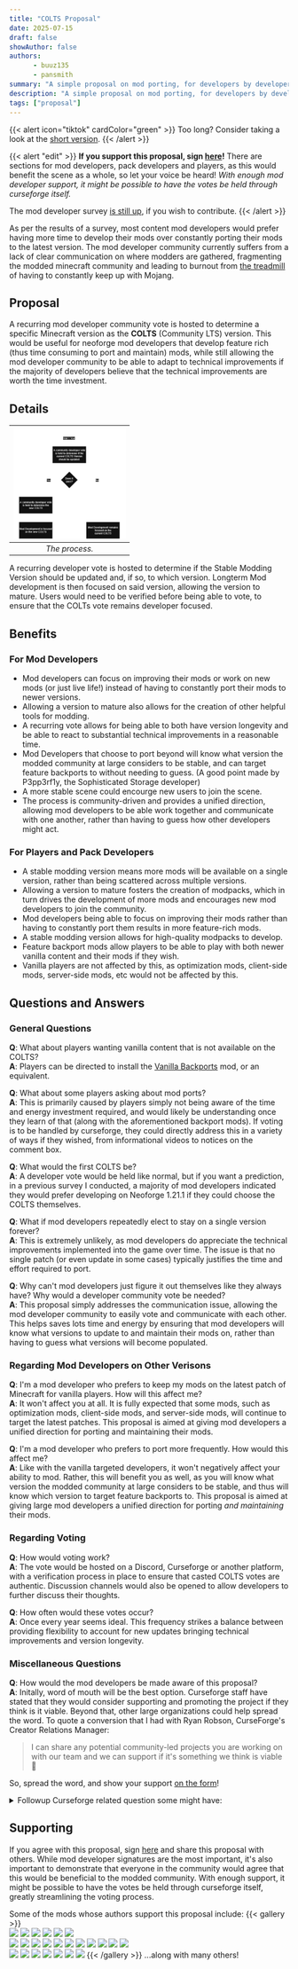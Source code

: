 ```yaml
---
title: "COLTS Proposal"
date: 2025-07-15
draft: false
showAuthor: false
authors:
      - buuz135
      - pansmith  
summary: "A simple proposal on mod porting, for developers by developers. Now signable!"
description: "A simple proposal on mod porting, for developers by developers. Now signable!"
tags: ["proposal"]
---
```


{{< alert icon="tiktok" cardColor="green" >}}
Too long? Consider taking a look at the [short version](https://youtube.com/shorts/zPUz4kC_BuA).
{{< /alert >}}
<br>
<!-- This proposal is a work in progress, feel free to give feedback in the [Curseforge Developer Discord](https://discord.gg/RFVz2TvRKc).
There is a new survey related to the modded minecraft community (and this proposal) found [here](https://forms.gle/7V18UmafyWrEkxNZA), fill it out so this proposal can be further refined! -->
{{< alert "edit" >}}
**If you support this proposal, sign [here](https://forms.gle/fxZJ9EhCopfLh8nU6)!** There are sections for mod developers, pack developers and players, as this would benefit the scene as a whole, so let your voice be heard! *With enough mod developer support, it might be possible to have the votes be held through curseforge itself.*

The mod developer survey [is still up](https://forms.gle/7V18UmafyWrEkxNZA), if you wish to contribute.
{{< /alert >}}


As per the results of a survey, most content mod developers would prefer having more time to develop their mods over constantly porting their mods to the latest version. The mod developer community currently suffers from a lack of clear communication on where modders are gathered, fragmenting the modded minecraft community and leading to burnout from [the treadmill](https://notes.highlysuspect.agency/blog/the_treadmill/) of having to constantly keep up with Mojang. 

## Proposal
A recurring mod developer community vote is hosted to determine a specific Minecraft version as the **COLTS** (Community LTS) version. This would be useful for neoforge mod developers that develop feature rich (thus time consuming to port and maintain) mods, while still allowing the mod developer community to be able to adapt to technical improvements if the majority of developers believe that the technical improvements are worth the time investment.

## Details

| <img src="featured.png" height="200" /> |
|:--:|
| *The process.* |

A recurring developer vote is hosted to determine if the Stable Modding Version should be updated and, if so, to which version. Longterm Mod development is then focused on said version, allowing the version to mature. Users would need to be verified before being able to vote, to ensure that the COLTs vote remains developer focused.


## Benefits 
### For Mod Developers
- Mod developers can focus on improving their mods or work on new mods (or just live life!) instead of having to constantly port their mods to newer versions.
- Allowing a version to mature also allows for the creation of other helpful tools for modding.
- A recurring vote allows for being able to both have version longevity and be able to react to substantial technical improvements in a reasonable time.
- Mod Developers that choose to port beyond will know what version the modded community at large considers to be stable, and can target feature backports to without needing to guess. (A good point made by P3pp3rf1y, the Sophisticated Storage developer) 
- A more stable scene could encourge new users to join the scene.
- The process is community-driven and provides a unified direction, allowing mod developers to be able work together and communicate with one another, rather than having to guess how other developers might act.

### For Players and Pack Developers
- A stable modding version means more mods will be available on a single version, rather than being scattered across multiple versions.
- Allowing a version to mature fosters the creation of modpacks, which in turn drives the development of more mods and encourages new mod developers to join the community.
- Mod developers being able to focus on improving their mods rather than having to constantly port them results in more feature-rich mods.
- A stable modding version allows for high-quality modpacks to develop.
- Feature backport mods allow players to be able to play with both newer vanilla content and their mods if they wish.
- Vanilla players are not affected by this, as optimization mods, client-side mods, server-side mods, etc would not be affected by this.


## Questions and Answers
### General Questions
**Q**: What about players wanting vanilla content that is not available on the COLTS? \
**A**: Players can be directed to install the [Vanilla Backports](https://www.curseforge.com/minecraft/mc-mods/vanillabackport) mod, or an equivalent.

**Q**: What about some players asking about mod ports? \
**A**: This is primarily caused by players simply not being aware of the time and energy investment required, and would likely be understanding once they learn of that (along with the aforementioned backport mods). If voting is to be handled by curseforge, they could directly address this in a variety of ways if they wished, from informational videos to notices on the comment box.

**Q**: What would the first COLTS be? \
**A**: A developer vote would be held like normal, but if you want a prediction, in a previous survey I conducted, a majority of mod developers indicated they would prefer developing on Neoforge 1.21.1 if they could choose the COLTS themselves.

**Q**: What if mod developers repeatedly elect to stay on a single version forever? \
**A**: This is extremely unlikely, as mod developers do appreciate the technical improvements implemented into the game over time. The issue is that no single patch (or even update in some cases) typically justifies the time and effort required to port. 

**Q**: Why can't mod developers just figure it out themselves like they always have? Why would a developer community vote be needed? \
**A**: This proposal simply addresses the communication issue, allowing the mod developer community to easily vote and communicate with each other. This helps saves lots time and energy by ensuring that mod developers will know what versions to update to and maintain their mods on, rather than having to guess what versions will become populated.

### Regarding Mod Developers on Other Verisons
**Q**: I'm a mod developer who prefers to keep my mods on the latest patch of Minecraft for vanilla players. How will this affect me? \
**A**: It won't affect you at all. It is fully expected that some mods, such as optimization mods, client-side mods, and server-side mods, will continue to target the latest patches. This proposal is aimed at giving mod developers a unified direction for porting and maintaining their mods.

**Q**: I'm a mod developer who prefers to port more frequently. How would this affect me? \
**A**: Like with the vanilla targeted developers, it won't negatively affect your ability to mod. Rather, this will benefit you as well, as you will know what version the modded community at large considers to be stable, and thus will know which version to target feature backports to. This proposal is aimed at giving large mod developers a unified direction for porting *and maintaining* their mods.

### Regarding Voting
**Q**: How would voting work? \
**A**: The vote would be hosted on a Discord, Curseforge or another platform, with a verification process in place to ensure that casted COLTS votes are authentic. Discussion channels would also be opened to allow developers to further discuss their thoughts. 

**Q**: How often would these votes occur? \
**A**: Once every year seems ideal. This frequency strikes a balance between providing flexibility to account for new updates bringing technical improvements and version longevity.

### Miscellaneous Questions
**Q**: How would the mod developers be made aware of this proposal? \
**A**: Initally, word of mouth will be the best option. Curseforge staff have stated that they would consider supporting and promoting the project if they think is it viable. Beyond that, other large organizations could help spread the word.
To quote a conversion that I had with Ryan Robson, CurseForge's Creator Relations Manager:
 > I can share any potential community-led projects you are working on with our team and we can support if it's something we think is viable 🙂

So, spread the word, and show your support [on the form](https://forms.gle/fxZJ9EhCopfLh8nU6)!
<details>
  <summary>Followup Curseforge related question some might have:</summary>

**Q**: Doesn't curseforge have a monetary incentive to keep mod developers on the latest version? \
**A**: Curseforge does not have an incentive to push mod developers to the latest version on the game. To quote Ryan again:
> We have no monetary incentive to push the latest version, and a big part of our platform is continuing to support some older versions and the modpacks they support. Part of the reason we may sometimes (i.e. in contests) push for higher versions is because the modding support is improved (such as better datapack support) on these versions, but overall we have no preference on which versions users create or play content on.
</details>

## Supporting
If you agree with this proposal, sign [here](https://forms.gle/fxZJ9EhCopfLh8nU6) and share this proposal with others. While mod developer signatures are the most important, it's also important to demonstrate that everyone in the community would agree that this would be beneficial to the modded community. With enough support, it might be possible to have the votes be held through curseforge itself, greatly streamlining the voting process.


Some of the mods whose authors support this proposal include:
{{< gallery >}}    
    <img src="https://media.forgecdn.net/avatars/thumbnails/29/69/256/256/635838945588716414.jpeg" class="grid-w25" />
    <img src="https://media.forgecdn.net/avatars/thumbnails/156/655/256/256/636640433174784536.png" class="grid-w25" />
    <img src="https://media.forgecdn.net/avatars/thumbnails/1053/159/256/256/638583716122159056.png" class="grid-w25" />
    <img src="https://media.forgecdn.net/avatars/thumbnails/471/410/256/256/637759678200851079.jpeg" class="grid-w25" />
    <img src="https://media.forgecdn.net/avatars/thumbnails/358/166/256/256/637518566737953306_animated.gif" class="grid-w25" />
    <img src="https://media.forgecdn.net/avatars/thumbnails/375/56/256/256/637549610342642859.png" class="grid-w25" />     
    <img src="https://media.forgecdn.net/avatars/thumbnails/881/436/256/256/638311693460984164.png" class="grid-w25" />
    <img src="https://media.forgecdn.net/avatars/thumbnails/9/144/256/256/635421614078544069.png" class="grid-w25" />
    <img src="https://media.forgecdn.net/avatars/thumbnails/6/770/256/256/635368290959736289.png" class="grid-w25" />
    <img src="https://media.forgecdn.net/avatars/thumbnails/560/68/256/256/637910636688514454.png" class="grid-w25" />
    <img src="https://media.forgecdn.net/avatars/thumbnails/545/351/256/256/637878590194850929.png" class="grid-w25" />
    <img src="https://media.forgecdn.net/avatars/thumbnails/282/25/256/256/637287701215436754.png" class="grid-w25" />
    <img src="https://media.forgecdn.net/avatars/thumbnails/554/210/256/256/637896029495149356_animated.gif" class="grid-w25" />
    <img src="https://media.forgecdn.net/avatars/thumbnails/543/206/256/256/637872959580005837.png" class="grid-w25" /> 
    <img src="https://media.forgecdn.net/avatars/thumbnails/873/146/256/256/638292841976596089.png" class="grid-w25" />
    <img src="https://media.forgecdn.net/avatars/thumbnails/727/100/256/256/638080208599452100.png" class="grid-w25" />
    <img src="https://media.forgecdn.net/avatars/thumbnails/506/233/256/256/637824423557821613.png" class="grid-w25" />      
    <img src="https://media.forgecdn.net/avatars/thumbnails/149/484/256/256/636589738152406559.png" class="grid-w25" />
    <img src="https://media.forgecdn.net/avatars/thumbnails/585/40/256/256/637951547018412998.png" class="grid-w25" />
    <img src="https://media.forgecdn.net/avatars/thumbnails/926/113/256/256/638395492014972184.png" class="grid-w25" />
    <img src="https://media.forgecdn.net/avatars/thumbnails/304/710/256/256/637378126956149226.png" class="grid-w25" />
    <img src="https://media.forgecdn.net/avatars/thumbnails/301/521/256/256/637362853343975956.png" class="grid-w25" />
    <img src="http://media.forgecdn.net/avatars/thumbnails/310/100/256/256/637397525971155231.png" class="grid-w25" />
    <img src="https://media.forgecdn.net/avatars/thumbnails/329/439/256/256/637454990556407279.png" class="grid-w25" />
{{< /gallery >}}
...along with many others!
